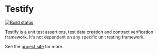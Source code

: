 # Testify

[![Build status](https://ci.appveyor.com/api/projects/status/13mb07fxurb7saok?svg=true)](https://ci.appveyor.com/project/wekempf/testify)

Testify is a unit test assertions, test data creation and contract verification framework.
It's not dependent on any specific unit testing framework.

See the [project site](http://wekempf.github.io/testify/) for more.
